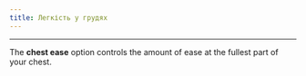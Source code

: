```yaml
---
title: Легкість у грудях
---
```


***

The **chest ease** option controls the amount of ease at the fullest part of your chest.
